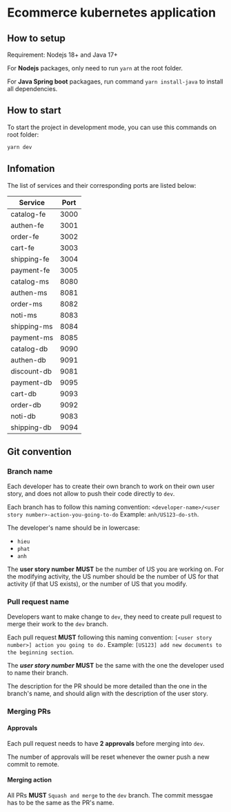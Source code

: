 # Ecommerce kubernetes application

## How to setup

Requirement: Nodejs 18+ and Java 17+

For **Nodejs** packages, only need to run `yarn` at the root folder.

For **Java Spring boot** packagaes, run command `yarn install-java` to install all dependencies.

## How to start

To start the project in development mode, you can use this commands on root folder:

```bash
yarn dev
```

## Infomation

The list of services and their corresponding ports are listed below:

| Service     | Port |
| ----------- | ---- |
| catalog-fe  | 3000 |
| authen-fe   | 3001 |
| order-fe    | 3002 |
| cart-fe     | 3003 |
| shipping-fe | 3004 |
| payment-fe  | 3005 |
| catalog-ms  | 8080 |
| authen-ms   | 8081 |
| order-ms    | 8082 |
| noti-ms     | 8083 |
| shipping-ms | 8084 |
| payment-ms  | 8085 |
| catalog-db  | 9090 |
| authen-db   | 9091 |
| discount-db | 9081 |
| payment-db  | 9095 |
| cart-db     | 9093 |
| order-db    | 9092 |
| noti-db     | 9083 |
| shipping-db | 9094 |

## Git convention

### Branch name

Each developer has to create their own branch to work on their own user story, and does not allow to push their code directly to `dev`.

Each branch has to follow this naming convention: `<developer-name>/<user story number>-action-you-going-to-do`
Example: `anh/US123-do-sth`.

The developer's name should be in lowercase:

- `hieu`
- `phat`
- `anh`

The **user story number** **MUST** be the number of US you are working on. For the modifying activity, the US number should be the number of US for that activity (if that US exists), or the number of US that you modify.

### Pull request name

Developers want to make change to `dev`, they need to create pull request to merge their work to the `dev` branch.

Each pull request **MUST** following this naming convention: `[<user story number>] action you going to do.`
Example: `[US123] add new documents to the beginning section`.

The **_user story number_** **MUST** be the same with the one the developer used to name their branch.

The description for the PR should be more detailed than the one in the branch's name, and should align with the description of the user story.

### Merging PRs

#### Approvals

Each pull request needs to have **2 approvals** before merging into `dev`.

The number of approvals will be reset whenever the owner push a new commit to remote.

#### Merging action

All PRs **MUST** `Squash and merge` to the `dev` branch. The commit messgae has to be the same as the PR's name.

